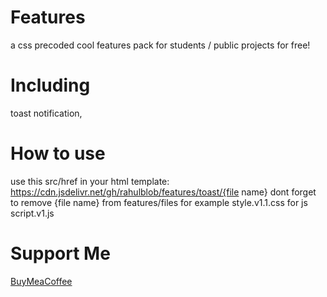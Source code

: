 # Features
a css precoded cool features pack for students / public projects for free!
# Including
toast notification, 
# How to use
use this src/href in your html template: https://cdn.jsdelivr.net/gh/rahulblob/features/toast/{file name} 
dont forget to remove {file name} from features/files for example style.v1.1.css for js script.v1.js
# Support Me
<a href="https://www.buymeacoffee.com/coffeeforahul">BuyMeaCoffee</a>
